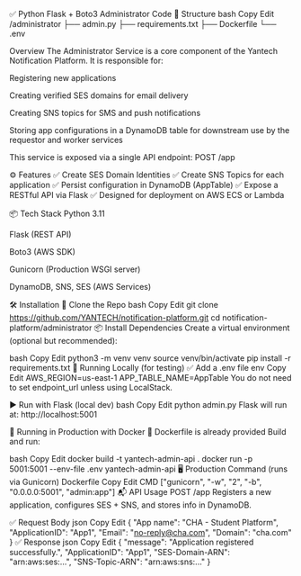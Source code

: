✅ Python Flask + Boto3 Administrator Code
📁 Structure
bash
Copy
Edit
/administrator
├── admin.py
├── requirements.txt
├── Dockerfile
└── .env

Overview
The Administrator Service is a core component of the Yantech Notification Platform. It is responsible for:

Registering new applications

Creating verified SES domains for email delivery

Creating SNS topics for SMS and push notifications

Storing app configurations in a DynamoDB table for downstream use by the requestor and worker services

This service is exposed via a single API endpoint:
POST /app


⚙️ Features
✅ Create SES Domain Identities
✅ Create SNS Topics for each application
✅ Persist configuration in DynamoDB (AppTable)
✅ Expose a RESTful API via Flask
✅ Designed for deployment on AWS ECS or Lambda

📦 Tech Stack
Python 3.11

Flask (REST API)

Boto3 (AWS SDK)

Gunicorn (Production WSGI server)

DynamoDB, SNS, SES (AWS Services)

🛠️ Installation
🔁 Clone the Repo
bash
Copy
Edit
git clone https://github.com/YANTECH/notification-platform.git
cd notification-platform/administrator
📦 Install Dependencies
Create a virtual environment (optional but recommended):

bash
Copy
Edit
python3 -m venv venv
source venv/bin/activate
pip install -r requirements.txt
🚀 Running Locally (for testing)
✅ Add a .env file
env
Copy
Edit
AWS_REGION=us-east-1
APP_TABLE_NAME=AppTable
You do not need to set endpoint_url unless using LocalStack.

▶️ Run with Flask (local dev)
bash
Copy
Edit
python admin.py
Flask will run at: http://localhost:5001

🐳 Running in Production with Docker
📁 Dockerfile is already provided
Build and run:

bash
Copy
Edit
docker build -t yantech-admin-api .
docker run -p 5001:5001 --env-file .env yantech-admin-api
🖥️ Production Command (runs via Gunicorn)
Dockerfile
Copy
Edit
CMD ["gunicorn", "-w", "2", "-b", "0.0.0.0:5001", "admin:app"]
📬 API Usage
POST /app
Registers a new application, configures SES + SNS, and stores info in DynamoDB.

✅ Request Body
json
Copy
Edit
{
  "App name": "CHA - Student Platform",
  "ApplicationID": "App1",
  "Email": "no-reply@cha.com",
  "Domain": "cha.com"
}
✅ Response
json
Copy
Edit
{
  "message": "Application registered successfully.",
  "ApplicationID": "App1",
  "SES-Domain-ARN": "arn:aws:ses:...",
  "SNS-Topic-ARN": "arn:aws:sns:..."
}

